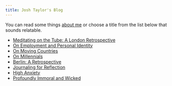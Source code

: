 ```yaml
---
title: Josh Taylor's Blog
---
```


You can read some things [about me](../about.html) or choose a title from the
list below that sounds relatable.

* [Meditating on the Tube: A London Retrospective ](/posts/meditating-on-the-tube.html)
* [On Employment and Personal Identity ](/posts/on-employment-and-personal-identity.html)
* [On Moving Countries ](/posts/on-moving-countries.html)
* [On Millennials ](/posts/on-millennials.html)
* [Berlin: A Retrospective ](/posts/berlin-retrospective.html)
* [Journaling for Reflection ](/posts/journaling.html)
* [High Anxiety ](/posts/high-anxiety.html)
* [Profoundly Immoral and Wicked ](/posts/profoundly-immoral-and-wicked.html)
